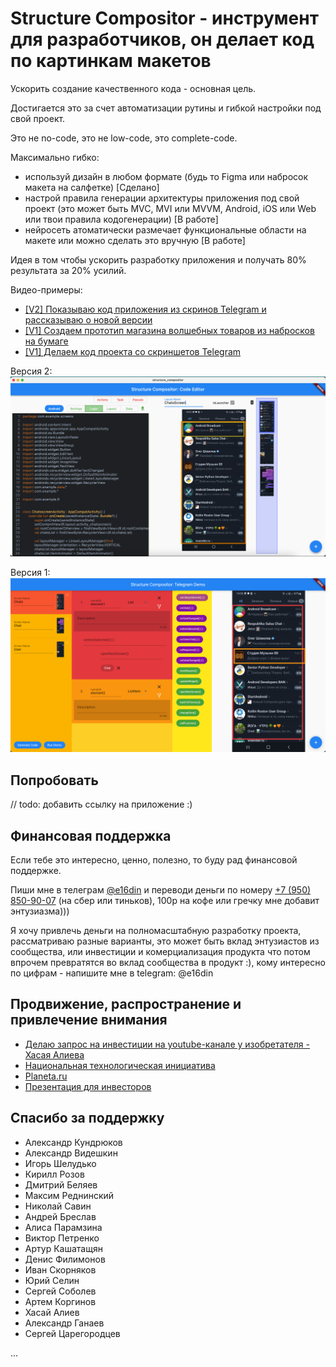 # Structure Compositor - инструмент для разработчиков, он делает код по картинкам макетов

Ускорить создание качественного кода - основная цель. 

Достигается это за счет автоматизации рутины и гибкой настройки под свой проект. 

Это не no-code, это не low-code, это complete-code.

Максимально гибко: 
- используй дизайн в любом формате (будь то Figma или набросок макета на салфетке) [Сделано] 
- настрой правила генерации архитектуры приложения под свой проект (это может быть MVC, MVI или MVVM, Android, iOS или Web или твои правила кодогенерации) [В работе]
- нейросеть атоматически размечает функциональные области на макете или можно сделать это вручную  [В работе]

Идея в том чтобы ускорить разработку приложения и получать 80% результата за 20% усилий.

Видео-примеры:
- [[V2] Показываю код приложения из скринов Telegram и рассказываю о новой версии](https://youtu.be/woOurE1w8is)
- [[V1] Создаем прототип магазина волшебных товаров из набросков на бумаге](https://youtu.be/yDqQJ-uk3qo)
- [[V1] Делаем код проекта со скриншетов Telegram](https://youtu.be/fMw-fU_FZB8)


Версия 2:
![Structure Compositor в деле](https://github.com/e16din/structure_compositor/blob/main/screen2.png)

Версия 1:
![Structure Compositor в деле](https://github.com/e16din/structure_compositor/blob/main/screen1.png)

## Попробовать

// todo: добавить ссылку на приложение :)

## Финансовая поддержка

Если тебе это интересно, ценно, полезно, то буду рад финансовой поддержке.

Пиши мне в телеграм [@e16din](https://t.me/e16din) и переводи деньги по номеру [+7 (950) 850-90-07](https://vk.com/al.fellini) (на сбер или тиньков), 100р на кофе или гречку мне добавит энтузиазма)))

Я хочу привлечь деньги на полномасштабную разработку проекта, рассматриваю разные варианты, это может быть вклад энтузиастов из сообщества, или инвестиции и комерциализация продукта что потом впрочем превратятся во вклад сообщества в продукт :), кому интересно по цифрам - напишите мне в telegram: @e16din

## Продвижение, распространение и привлечение внимания

- [Делаю запрос на инвестиции на youtube-канале у изобретателя - Хасая Алиева](https://www.youtube.com/watch?v=rlcbn9IOsG8)
- [Национальная технологическая инициатива](https://xn--d1ach8g.xn--c1aenmdblfega.xn--p1ai/improject-47083/ideas/82471)
- [Planeta.ru](https://planeta.ru/campaigns/structure_compositor)
- [Презентация для инвесторов](https://disk.yandex.ru/d/CcsNZaVmh9G-tg)

## Спасибо за поддержку

- Александр Кундрюков
- Александр Видешкин
- Игорь Шелудько
- Кирилл Розов
- Дмитрий Беляев
- Максим Реднинский
- Николай Савин
- Андрей Бреслав
- Алиса Парамзина
- Виктор Петренко
- Артур Кашатащян
- Денис Филимонов
- Иван Скорняков
- Юрий Селин
- Сергей Соболев
- Артем Коргинов
- Хасай Алиев
- Александр Ганаев
- Сергей Царегородцев


...


